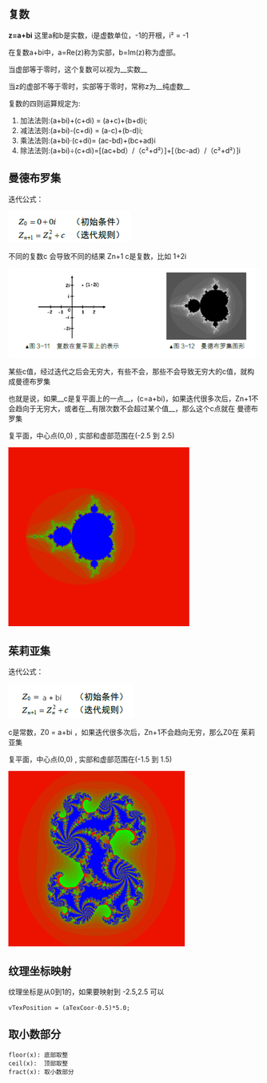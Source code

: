 ## 复数

__z=a+bi__  这里a和b是实数，i是虚数单位，-1的开根，i² = -1  

在复数a+bi中，a=Re(z)称为实部，b=Im(z)称为虚部。

当虚部等于零时，这个复数可以视为__实数__

当z的虚部不等于零时，实部等于零时，常称z为__纯虚数__ 

复数的四则运算规定为:

1. 加法法则:(a+bi)+(c+di) = (a+c)+(b+d)i;
2. 减法法则:(a+bi)-(c+di) = (a-c)+(b-d)i;
3. 乘法法则:(a+bi)·(c+di)=  (ac-bd)+(bc+ad)i
4. 除法法则:(a+bi)÷(c+di)=[(ac+bd）/（c²+d²）]+[（bc-ad）/（c²+d²）]i





## 曼德布罗集

迭代公式：

![1541776289768](1541776289768.png)

不同的复数c 会导致不同的结果 Zn+1    c是复数，比如 1+2i

![1541776397132](1541776397132.png)

某些c值，经过迭代之后会无穷大，有些不会，那些不会导致无穷大的c值，就构成曼德布罗集

也就是说，如果__c是复平面上的一点__，(c=a+bi)，如果迭代很多次后，Zn+1不会趋向于无穷大，或者在__有限次数不会超过某个值__，那么这个c点就在 曼德布罗集 

复平面，中心点(0,0) , 实部和虚部范围在(-2.5 到 2.5)

![1541777743216](1541777743216.png)

## 茱莉亚集

迭代公式：

![1541777348141](1541777348141.png)

c是常数，Z0 = a+bi ，如果迭代很多次后，Zn+1不会趋向无穷，那么Z0在 茱莉亚集 

复平面，中心点(0,0) , 实部和虚部范围在(-1.5 到 1.5)

![1541777545318](1541777545318.png)





## 纹理坐标映射

纹理坐标是从0到1的，如果要映射到 -2.5,2.5 可以

```
vTexPosition = (aTexCoor-0.5)*5.0;
```

 

## 取小数部分

```
floor(x): 底部取整
ceil(x):  顶部取整
fract(x): 取小数部分
```

